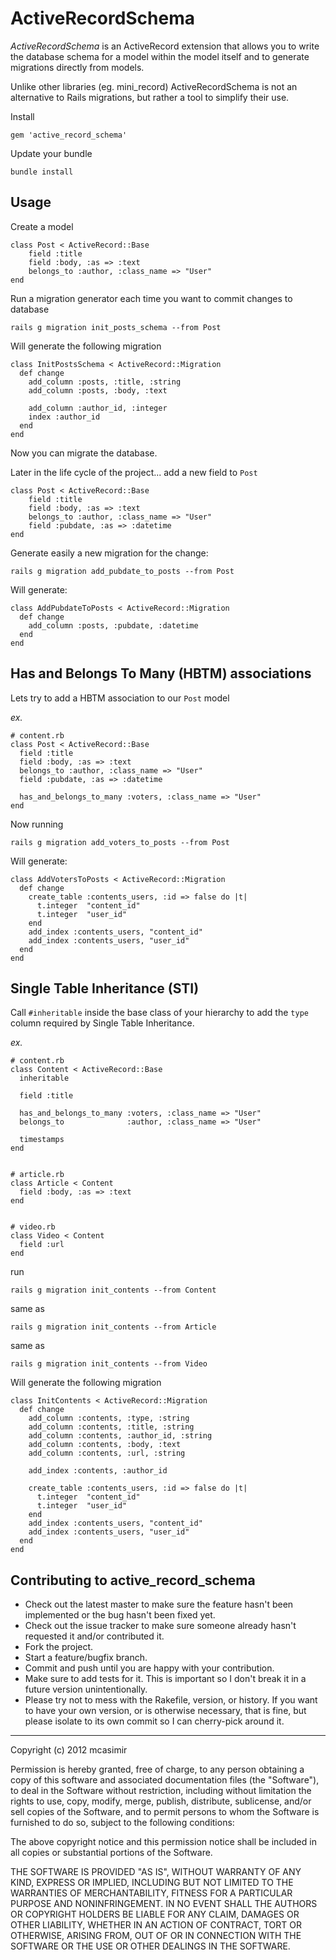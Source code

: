 # ActiveRecordSchema

*ActiveRecordSchema* is an ActiveRecord extension that allows you to write the database schema for a model within the model itself and to generate migrations directly from models.

Unlike other libraries (eg. mini_record) ActiveRecordSchema is not an alternative to Rails migrations, but rather a tool to simplify their use.

Install

    gem 'active_record_schema'
    
Update your bundle
  
    bundle install

## Usage

Create a model
    
    class Post < ActiveRecord::Base
        field :title
        field :body, :as => :text
        belongs_to :author, :class_name => "User"
    end

Run a migration generator each time you want to commit changes to database

    rails g migration init_posts_schema --from Post
  
Will generate the following migration

    class InitPostsSchema < ActiveRecord::Migration
      def change
        add_column :posts, :title, :string
        add_column :posts, :body, :text

        add_column :author_id, :integer
        index :author_id
      end
    end

Now you can migrate the database.

Later in the life cycle of the project... add a new field to `Post`
    
    class Post < ActiveRecord::Base
        field :title
        field :body, :as => :text
        belongs_to :author, :class_name => "User"
        field :pubdate, :as => :datetime
    end

Generate easily a new migration for the change:

    rails g migration add_pubdate_to_posts --from Post

Will generate:

    class AddPubdateToPosts < ActiveRecord::Migration
      def change
        add_column :posts, :pubdate, :datetime
      end
    end


## Has and Belongs To Many (HBTM) associations

Lets try to add a HBTM association to our `Post` model

_ex._

    # content.rb
    class Post < ActiveRecord::Base
      field :title
      field :body, :as => :text
      belongs_to :author, :class_name => "User"
      field :pubdate, :as => :datetime

      has_and_belongs_to_many :voters, :class_name => "User"
    end


Now running

    rails g migration add_voters_to_posts --from Post

Will generate:

    class AddVotersToPosts < ActiveRecord::Migration
      def change
        create_table :contents_users, :id => false do |t|
          t.integer  "content_id"
          t.integer  "user_id"
        end
        add_index :contents_users, "content_id"
        add_index :contents_users, "user_id"
      end
    end

## Single Table Inheritance (STI)

Call `#inheritable` inside the base class of your hierarchy to add the `type` column required by Single Table Inheritance.

_ex._

    # content.rb
    class Content < ActiveRecord::Base
      inheritable
  
      field :title
  
      has_and_belongs_to_many :voters, :class_name => "User"
      belongs_to              :author, :class_name => "User"
    
      timestamps
    end
    
  
    # article.rb
    class Article < Content
      field :body, :as => :text
    end
    
  
    # video.rb
    class Video < Content
      field :url
    end

run
    
    rails g migration init_contents --from Content

same as

    rails g migration init_contents --from Article
    
same as

    rails g migration init_contents --from Video
    
Will generate the following migration 

    class InitContents < ActiveRecord::Migration
      def change
        add_column :contents, :type, :string
        add_column :contents, :title, :string
        add_column :contents, :author_id, :string
        add_column :contents, :body, :text
        add_column :contents, :url, :string

        add_index :contents, :author_id

        create_table :contents_users, :id => false do |t|
          t.integer  "content_id"
          t.integer  "user_id"
        end
        add_index :contents_users, "content_id"
        add_index :contents_users, "user_id"
      end  
    end



## Contributing to active_record_schema
 
* Check out the latest master to make sure the feature hasn't been implemented or the bug hasn't been fixed yet.
* Check out the issue tracker to make sure someone already hasn't requested it and/or contributed it.
* Fork the project.
* Start a feature/bugfix branch.
* Commit and push until you are happy with your contribution.
* Make sure to add tests for it. This is important so I don't break it in a future version unintentionally.
* Please try not to mess with the Rakefile, version, or history. If you want to have your own version, or is otherwise necessary, that is fine, but please isolate to its own commit so I can cherry-pick around it.


---

Copyright (c) 2012 mcasimir

Permission is hereby granted, free of charge, to any person obtaining
a copy of this software and associated documentation files (the
"Software"), to deal in the Software without restriction, including
without limitation the rights to use, copy, modify, merge, publish,
distribute, sublicense, and/or sell copies of the Software, and to
permit persons to whom the Software is furnished to do so, subject to
the following conditions:

The above copyright notice and this permission notice shall be
included in all copies or substantial portions of the Software.

THE SOFTWARE IS PROVIDED "AS IS", WITHOUT WARRANTY OF ANY KIND,
EXPRESS OR IMPLIED, INCLUDING BUT NOT LIMITED TO THE WARRANTIES OF
MERCHANTABILITY, FITNESS FOR A PARTICULAR PURPOSE AND
NONINFRINGEMENT. IN NO EVENT SHALL THE AUTHORS OR COPYRIGHT HOLDERS BE
LIABLE FOR ANY CLAIM, DAMAGES OR OTHER LIABILITY, WHETHER IN AN ACTION
OF CONTRACT, TORT OR OTHERWISE, ARISING FROM, OUT OF OR IN CONNECTION
WITH THE SOFTWARE OR THE USE OR OTHER DEALINGS IN THE SOFTWARE.

